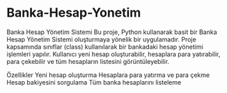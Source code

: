 # Banka-Hesap-Yonetim

Banka Hesap Yönetim Sistemi
Bu proje, Python kullanarak basit bir Banka Hesap Yönetim Sistemi oluşturmaya yönelik bir uygulamadır. Proje kapsamında sınıflar (class) kullanılarak bir bankadaki hesap yönetimi işlemleri yapılır. Kullanıcı yeni hesap oluşturabilir, hesaplara para yatırabilir, para çekebilir ve tüm hesapların listesini görüntüleyebilir.

Özellikler
Yeni hesap oluşturma
Hesaplara para yatırma ve para çekme
Hesap bakiyesini sorgulama
Tüm banka hesaplarını listeleme
